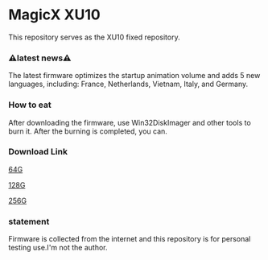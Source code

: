 # MagicX XU10  

This repository serves as the XU10 fixed repository.


### ⚠️latest news⚠️ ###

The latest firmware optimizes the startup animation volume and adds 5 new languages, including: France, Netherlands, Vietnam, Italy, and Germany.

### **How to eat** ###

After downloading the firmware, use Win32DiskImager and other tools to burn it. After the burning is completed, you can.

### **Download Link**

[64G](https://archive.org/details/20231209-xu-10-64-g.img.gz.-003 "64G image")

[128G](https://archive.org/details/20231209-xu-10-128-g.img.gz.-003 "128G image")

[256G](https://archive.org/details/20231209-xu-10-256-g.img.gz.-001 "256G image")

### **statement**

Firmware is collected from the internet and this repository is for personal testing use.I'm not the author.